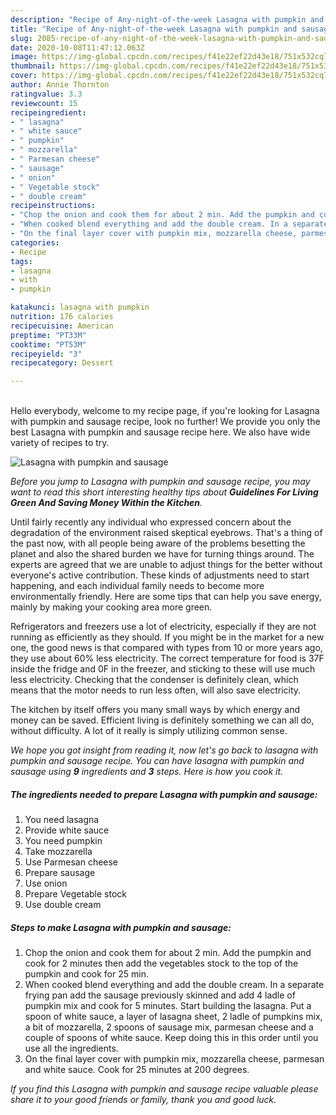 ```yaml
---
description: "Recipe of Any-night-of-the-week Lasagna with pumpkin and sausage"
title: "Recipe of Any-night-of-the-week Lasagna with pumpkin and sausage"
slug: 2085-recipe-of-any-night-of-the-week-lasagna-with-pumpkin-and-sausage
date: 2020-10-08T11:47:12.063Z
image: https://img-global.cpcdn.com/recipes/f41e22ef22d43e18/751x532cq70/lasagna-with-pumpkin-and-sausage-recipe-main-photo.jpg
thumbnail: https://img-global.cpcdn.com/recipes/f41e22ef22d43e18/751x532cq70/lasagna-with-pumpkin-and-sausage-recipe-main-photo.jpg
cover: https://img-global.cpcdn.com/recipes/f41e22ef22d43e18/751x532cq70/lasagna-with-pumpkin-and-sausage-recipe-main-photo.jpg
author: Annie Thornton
ratingvalue: 3.3
reviewcount: 15
recipeingredient:
- " lasagna"
- " white sauce"
- " pumpkin"
- " mozzarella"
- " Parmesan cheese"
- " sausage"
- " onion"
- " Vegetable stock"
- " double cream"
recipeinstructions:
- "Chop the onion and cook them for about 2 min. Add the pumpkin and cook for 2 minutes then add the vegetables stock to the top of the pumpkin and cook for 25 min."
- "When cooked blend everything and add the double cream. In a separate frying pan add the sausage previously skinned and add 4 ladle of pumpkin mix and cook for 5 minutes. Start building the lasagna. Put a spoon of white sauce, a layer of lasagna sheet, 2 ladle of pumpkins mix, a bit of mozzarella, 2 spoons of sausage mix, parmesan cheese and a couple of spoons of white sauce. Keep doing this in this order until you use all the ingredients."
- "On the final layer cover with pumpkin mix, mozzarella cheese, parmesan and white sauce. Cook for 25 minutes at 200 degrees."
categories:
- Recipe
tags:
- lasagna
- with
- pumpkin

katakunci: lasagna with pumpkin 
nutrition: 176 calories
recipecuisine: American
preptime: "PT33M"
cooktime: "PT53M"
recipeyield: "3"
recipecategory: Dessert

---
```

<br>
Hello everybody, welcome to my recipe page, if you're looking for Lasagna with pumpkin and sausage recipe, look no further! We provide you only the best Lasagna with pumpkin and sausage recipe here. We also have wide variety of recipes to try.
<br>


![Lasagna with pumpkin and sausage](https://img-global.cpcdn.com/recipes/f41e22ef22d43e18/751x532cq70/lasagna-with-pumpkin-and-sausage-recipe-main-photo.jpg)

<i>Before you jump to Lasagna with pumpkin and sausage recipe, you may want to read this short interesting healthy tips about 
<strong>Guidelines For Living Green And Saving Money Within the Kitchen</strong>.</i>
</br>

Until fairly recently any individual who expressed concern about the degradation of the environment raised skeptical eyebrows. That's a thing of the past now, with all people being aware of the problems besetting the planet and also the shared burden we have for turning things around. The experts are agreed that we are unable to adjust things for the better without everyone's active contribution. These kinds of adjustments need to start happening, and each individual family needs to become more environmentally friendly. Here are some tips that can help you save energy, mainly by making your cooking area more green.

Refrigerators and freezers use a lot of electricity, especially if they are not running as efficiently as they should. If you might be in the market for a new one, the good news is that compared with types from 10 or more years ago, they use about 60% less electricity. The correct temperature for food is 37F inside the fridge and 0F in the freezer, and sticking to these will use much less electricity. Checking that the condenser is definitely clean, which means that the motor needs to run less often, will also save electricity.

The kitchen by itself offers you many small ways by which energy and money can be saved. Efficient living is definitely something we can all do, without difficulty. A lot of it really is simply utilizing common sense.


<i>We hope you got insight from reading it, now let's go back to lasagna with pumpkin and sausage recipe. You can have lasagna with pumpkin and sausage using <strong>9</strong> ingredients and <strong>3</strong> steps. Here is how you cook it.
</i>

##### The ingredients needed to prepare Lasagna with pumpkin and sausage:

1. You need  lasagna
1. Provide  white sauce
1. You need  pumpkin
1. Take  mozzarella
1. Use  Parmesan cheese
1. Prepare  sausage
1. Use  onion
1. Prepare  Vegetable stock
1. Use  double cream


##### Steps to make Lasagna with pumpkin and sausage:

1. Chop the onion and cook them for about 2 min. Add the pumpkin and cook for 2 minutes then add the vegetables stock to the top of the pumpkin and cook for 25 min.
1. When cooked blend everything and add the double cream. In a separate frying pan add the sausage previously skinned and add 4 ladle of pumpkin mix and cook for 5 minutes. Start building the lasagna. Put a spoon of white sauce, a layer of lasagna sheet, 2 ladle of pumpkins mix, a bit of mozzarella, 2 spoons of sausage mix, parmesan cheese and a couple of spoons of white sauce. Keep doing this in this order until you use all the ingredients.
1. On the final layer cover with pumpkin mix, mozzarella cheese, parmesan and white sauce. Cook for 25 minutes at 200 degrees.


<i>If you find this Lasagna with pumpkin and sausage recipe valuable please share it to your good friends or family, thank you and good luck.</i>
